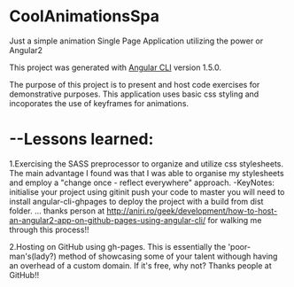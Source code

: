 # CoolAnimationsSpa
Just a simple animation Single Page Application utilizing the power or Angular2

This project was generated with
[Angular CLI](https://github.com/angular/angular-cli) version 1.5.0.

The purpose of this project is to present and host code exercises for
demonstrative purposes.
This application uses basic css styling and incoporates the use of keyframes for animations.

# --Lessons learned:

1.Exercising the SASS preprocessor to organize and utilize css stylesheets.
The main advantage I found was that I was able to organise my stylesheets and employ
a "change once - reflect everywhere" approach.
    -KeyNotes:
      initialise your project using gitinit
      push your code to master
      you will need to install angular-cli-ghpages to deploy the project with a build from dist folder.
...
thanks person at http://aniri.ro/geek/development/how-to-host-an-angular2-app-on-github-pages-using-angular-cli/
for walking me through this process!!

2.Hosting on GitHub using gh-pages. This is essentially the 'poor-man's(lady?) method of
showcasing some of your talent withough having an overhead of a custom domain.
If it's free, why not? Thanks people at GitHub!!
